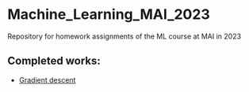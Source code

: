 # Machine_Learning_MAI_2023
Repository for homework assignments of the ML course at MAI in 2023  
## Completed works: ##
+ [Gradient descent](https://github.com/tng00/Machine_Learning_MAI_2023/blob/main/gradient_descent.ipynb)
